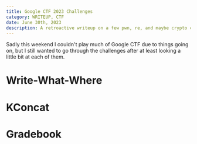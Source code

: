 ```yaml
---
title: Google CTF 2023 Challenges
category: WRITEUP, CTF
date: June 30th, 2023
description: A retroactive writeup on a few pwn, re, and maybe crypto challenges.
---
```


Sadly this weekend I couldn't play much of Google CTF
due to things going on, but I still wanted to
go through the challenges after at least looking
a little bit at each of them.

# Write-What-Where

# KConcat

# Gradebook

